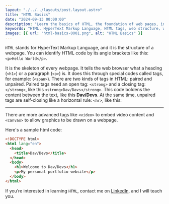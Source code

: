 ```yaml
---
layout: "./../../layouts/post.layout.astro"
title: "HTML Basics"
date: "2024-09-13 00:00:00"
description: "Learn the basics of HTML, the foundation of web pages, including HTML tags like <h1>, <p>, paired and unpaired tags, and advanced tags such as <video> and <canvas>. Discover how HTML structures a webpage and how to get started."
keywords: "HTML, HyperText Markup Language, HTML tags, web structure, webpage coding, HTML tutorial, paired tags, unpaired tags, advanced HTML tags, video embed HTML, canvas HTML, learn HTML, Davina Leong, LinkedIn, web development basics"
images: [{ url: "html-basics-0001.png", alt: "HTML Basics" }]
---
```


`HTML` stands for HyperText Markup Language, and it is the structure of a webpage. You can identify HTML code by its angle brackets like this: `<p>Hello World</p>`.

It is the skeleton of every webpage. It tells the web browser what a heading (`<h1>`) or a paragraph (`<p>`) is. It does this through special codes called tags, for example: (`<span>`). There are two kinds of tags in HTML: paired and unpaired. Paired tags need an open tag: `<strong>` and a closing tag: `</strong>`, like this `<strong>Dav/Davs</strong>`. This code boldens the content between the text, like this **Dav/Devs**. At the same time, unpaired tags are self-closing like a horizontal rule: `<hr>`, like this:

<hr>

There are more advanced tags like `<video>` to embed video content and `<canvas>` to allow graphics to be drawn on a webpage.

Here's a sample html code:

```html
<!DOCTYPE html>
<html lang="en">
  <head>
    <title>Dav/Devs</title>
  </head>
  <body>
    <h1>Welcome to Dav/Devs</h1>
    <p>My personal portfolio website</p>
  </body>
</html>
```

If you’re interested in learning `HTML`, contact me on [LinkedIn](https://www.linkedin.com/in/davina-leong/), and I will teach you.
